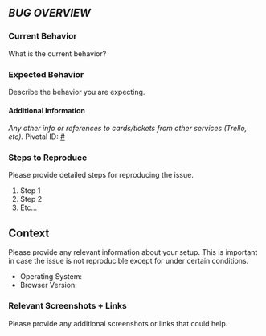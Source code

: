 ## _BUG OVERVIEW_


### Current Behavior
What is the current behavior?


### Expected Behavior
Describe the behavior you are expecting.


#### Additional Information
_Any other info or references to cards/tickets from other services (Trello, etc)._
Pivotal ID: [#]()


### Steps to Reproduce
Please provide detailed steps for reproducing the issue.

1. Step 1
2. Step 2
3. Etc...


## Context
Please provide any relevant information about your setup. This is important in case the issue is not reproducible except for under certain conditions.

* Operating System:
* Browser Version:


### Relevant Screenshots + Links
Please provide any additional screenshots or links that could help.
